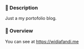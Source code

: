 ### :notebook_with_decorative_cover: Description
Just a my portofolio blog.

### :eyes: Overview
You can see at https://widiafandi.me

